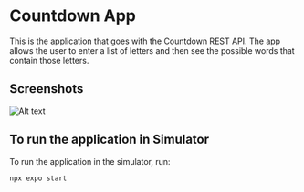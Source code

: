 # Countdown App
This is the application that goes with the Countdown REST API. The app allows the user to enter a list of letters and then see the possible words that contain those letters.

## Screenshots

![Alt text](../assets/images/mainscreen.png)

## To run the application in Simulator
To run the application in the simulator, run:

```
npx expo start
```